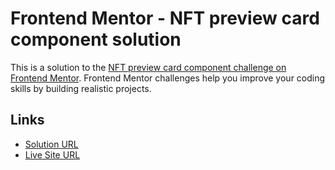 # Frontend Mentor - NFT preview card component solution

This is a solution to the [NFT preview card component challenge on Frontend Mentor](https://www.frontendmentor.io/challenges/nft-preview-card-component-SbdUL_w0U). Frontend Mentor challenges help you improve your coding skills by building realistic projects.

## Links

- [Solution URL](https://github.com/ranmerc/frontendmentor-solutions/tree/main/nft-preview-card-component)
- [Live Site URL](https://ranmerc.github.io/frontendmentor-solutions/nft-preview-card-component/)
